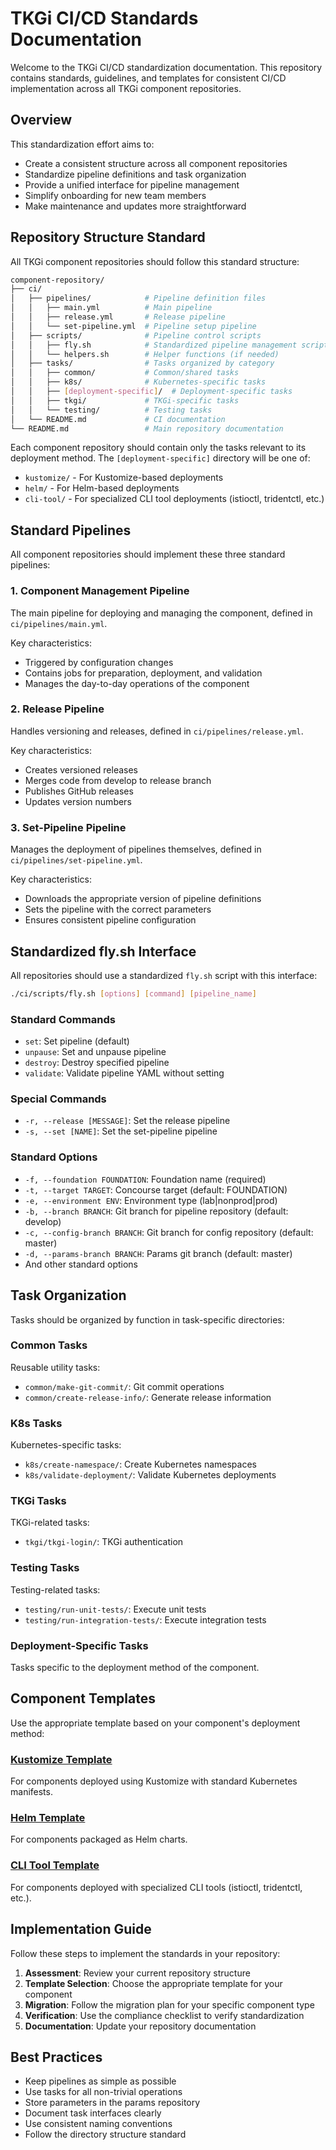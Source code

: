 # TKGi CI/CD Standards Documentation

Welcome to the TKGi CI/CD standardization documentation. This repository contains standards, guidelines, and templates for consistent CI/CD implementation across all TKGi component repositories.

## Overview

This standardization effort aims to:

- Create a consistent structure across all component repositories
- Standardize pipeline definitions and task organization
- Provide a unified interface for pipeline management
- Simplify onboarding for new team members
- Make maintenance and updates more straightforward

## Repository Structure Standard

All TKGi component repositories should follow this standard structure:

```sh
component-repository/
├── ci/
│   ├── pipelines/            # Pipeline definition files
│   │   ├── main.yml          # Main pipeline
│   │   ├── release.yml       # Release pipeline
│   │   └── set-pipeline.yml  # Pipeline setup pipeline
│   ├── scripts/              # Pipeline control scripts
│   │   ├── fly.sh            # Standardized pipeline management script
│   │   └── helpers.sh        # Helper functions (if needed)
│   ├── tasks/                # Tasks organized by category
│   │   ├── common/           # Common/shared tasks
│   │   ├── k8s/              # Kubernetes-specific tasks
│   │   ├── [deployment-specific]/  # Deployment-specific tasks
│   │   ├── tkgi/             # TKGi-specific tasks
│   │   └── testing/          # Testing tasks
│   └── README.md             # CI documentation
└── README.md                 # Main repository documentation
```

Each component repository should contain only the tasks relevant to its deployment method. The `[deployment-specific]` directory will be one of:

- `kustomize/` - For Kustomize-based deployments
- `helm/` - For Helm-based deployments
- `cli-tool/` - For specialized CLI tool deployments (istioctl, tridentctl, etc.)

## Standard Pipelines

All component repositories should implement these three standard pipelines:

### 1. Component Management Pipeline

The main pipeline for deploying and managing the component, defined in `ci/pipelines/main.yml`.

Key characteristics:

- Triggered by configuration changes
- Contains jobs for preparation, deployment, and validation
- Manages the day-to-day operations of the component

### 2. Release Pipeline

Handles versioning and releases, defined in `ci/pipelines/release.yml`.

Key characteristics:

- Creates versioned releases
- Merges code from develop to release branch
- Publishes GitHub releases
- Updates version numbers

### 3. Set-Pipeline Pipeline

Manages the deployment of pipelines themselves, defined in `ci/pipelines/set-pipeline.yml`.

Key characteristics:

- Downloads the appropriate version of pipeline definitions
- Sets the pipeline with the correct parameters
- Ensures consistent pipeline configuration

## Standardized fly.sh Interface

All repositories should use a standardized `fly.sh` script with this interface:

```sh
./ci/scripts/fly.sh [options] [command] [pipeline_name]
```

### Standard Commands

- `set`: Set pipeline (default)
- `unpause`: Set and unpause pipeline
- `destroy`: Destroy specified pipeline
- `validate`: Validate pipeline YAML without setting

### Special Commands

- `-r, --release [MESSAGE]`: Set the release pipeline
- `-s, --set [NAME]`: Set the set-pipeline pipeline

### Standard Options

- `-f, --foundation FOUNDATION`: Foundation name (required)
- `-t, --target TARGET`: Concourse target (default: FOUNDATION)
- `-e, --environment ENV`: Environment type (lab|nonprod|prod)
- `-b, --branch BRANCH`: Git branch for pipeline repository (default: develop)
- `-c, --config-branch BRANCH`: Git branch for config repository (default: master)
- `-d, --params-branch BRANCH`: Params git branch (default: master)
- And other standard options

## Task Organization

Tasks should be organized by function in task-specific directories:

### Common Tasks

Reusable utility tasks:

- `common/make-git-commit/`: Git commit operations
- `common/create-release-info/`: Generate release information

### K8s Tasks

Kubernetes-specific tasks:

- `k8s/create-namespace/`: Create Kubernetes namespaces
- `k8s/validate-deployment/`: Validate Kubernetes deployments

### TKGi Tasks

TKGi-related tasks:

- `tkgi/tkgi-login/`: TKGi authentication

### Testing Tasks

Testing-related tasks:

- `testing/run-unit-tests/`: Execute unit tests
- `testing/run-integration-tests/`: Execute integration tests

### Deployment-Specific Tasks

Tasks specific to the deployment method of the component.

## Component Templates

Use the appropriate template based on your component's deployment method:

### [Kustomize Template](./templates/kustomize/README.md)

For components deployed using Kustomize with standard Kubernetes manifests.

### [Helm Template](./templates/helm/README.md)

For components packaged as Helm charts.

### [CLI Tool Template](./templates/cli-tool/README.md)

For components deployed with specialized CLI tools (istioctl, tridentctl, etc.).

## Implementation Guide

Follow these steps to implement the standards in your repository:

1. **Assessment**: Review your current repository structure
2. **Template Selection**: Choose the appropriate template for your component
3. **Migration**: Follow the migration plan for your specific component type
4. **Verification**: Use the compliance checklist to verify standardization
5. **Documentation**: Update your repository documentation

## Best Practices

- Keep pipelines as simple as possible
- Use tasks for all non-trivial operations
- Store parameters in the params repository
- Document task interfaces clearly
- Use consistent naming conventions
- Follow the directory structure standard
